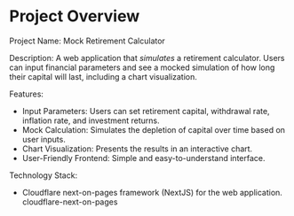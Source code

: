 # Project Overview

Project Name: Mock Retirement Calculator

Description: A web application that *simulates* a retirement calculator. Users can input financial parameters and see a mocked simulation of how long their capital will last, including a chart visualization.

Features:
*   Input Parameters: Users can set retirement capital, withdrawal rate, inflation rate, and investment returns.
*   Mock Calculation: Simulates the depletion of capital over time based on user inputs.
*   Chart Visualization: Presents the results in an interactive chart.
*   User-Friendly Frontend: Simple and easy-to-understand interface.

Technology Stack:
*   Cloudflare next-on-pages framework (NextJS) for the web application.
    <stack>cloudflare-next-on-pages</stack>